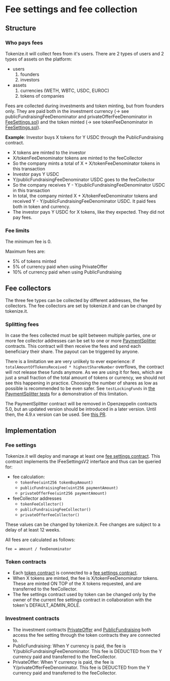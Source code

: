 # Fee settings and fee collection

## Structure

### Who pays fees

Tokenize.it will collect fees from it's users. There are 2 types of users and 2 types of assets on the platform:

- users
  1.  founders
  2.  investors
- assets
  1.  currencies (WETH, WBTC, USDC, EUROC)
  2.  tokens of companies

Fees are collected during investments and token minting, but from founders only. They are paid both in the investment currency (-> see publicFundraisingFeeDenominator and privateOfferFeeDenominator in [FeeSettings.sol](../contracts/FeeSettings.sol)) and the token minted (-> see tokenFeeDenominator in [FeeSettings.sol](../contracts/FeeSettings.sol)).

**Example**:
Investor buys X tokens for Y USDC through the PublicFundraising contract.

- X tokens are minted to the investor
- X/tokenFeeDenominator tokens are minted to the feeCollector
- So the company mints a total of X + X/tokenFeeDenominator tokens in this transaction
- Investor pays Y USDC
- Y/publicFundraisingFeeDenominator USDC goes to the feeCollector
- So the company receives Y - Y/publicFundraisingFeeDenominator USDC in this transaction
- In total, the company minted X + X/tokenFeeDenominator tokens and received Y - Y/publicFundraisingFeeDenominator USDC. It paid fees both in token and currency.
- The investor pays Y USDC for X tokens, like they expected. They did not pay fees.

### Fee limits

The minimum fee is 0.

Maximum fees are:

- 5% of tokens minted
- 5% of currency paid when using PrivateOffer
- 10% of currency paid when using PublicFundraising

## Fee collectors

The three fee types can be collected by different addresses, the fee collectors. The fee collectors are set by tokenize.it and can be changed by tokenize.it.

### Splitting fees

In case the fees collected must be split between multiple parties, one or more fee collector addresses can be set to one or more [PaymentSplitter](https://github.com/OpenZeppelin/openzeppelin-contracts/blob/release-v4.9/contracts/finance/PaymentSplitter.sol) contracts. This contract will then receive the fees and send each beneficiary their share. The payout can be triggered by anyone.

There is a limitation we are very unlikely to ever experience: if `totalAmountOfTokensReceived * highestShareNumber` overflows, the contract will not release these funds anymore. As we are using it for fees, which are just a small fraction of the total amount of tokens or currency, we should not see this happening in practice. Choosing the number of shares as low as possible is recommended to be even safer. See `testLockingFunds` in [the PaymentSplitter tests](./test/PaymentSplitter.t.sol) for a demonstration of this limitation.

The PaymentSplitter contract will be removed in Openzeppelin contracts 5.0, but an updated version should be introduced in a later version. Until then, the 4.9.x version can be used. See [this PR](https://github.com/OpenZeppelin/openzeppelin-contracts/pull/4276).

## Implementation

### Fee settings

Tokenize.it will deploy and manage at least one [fee settings contract](../contracts/FeeSettings.sol). This contract implements the IFeeSettingsV2 interface and thus can be queried for:

- fee calculation:
  - `tokenFee(uint256 tokenBuyAmount)`
  - `publicFundraisingFee(uint256 paymentAmount)`
  - `privateOfferFee(uint256 paymentAmount)`
- feeCollector addresses
  - `tokenFeeCollector()`
  - `publicFundraisingFeeCollector()`
  - `privateOfferFeeCollector()`

These values can be changed by tokenize.it. Fee changes are subject to a delay of at least 12 weeks.

All fees are calculated as follows:

```solidity
fee = amount / feeDenominator
```

### Token contracts

- Each [token contract](../contracts/Token.sol) is connected to a [fee settings contract](../contracts/FeeSettings.sol).
- When X tokens are minted, the fee is X/tokenFeeDenominator tokens. These are minted ON TOP of the X tokens requested, and are transferred to the feeCollector.
- The fee settings contract used by token can be changed only by the owner of the current fee settings contract in collaboration with the token's DEFAULT_ADMIN_ROLE.

### Investment contracts

- The investment contracts [PrivateOffer](../contracts/PrivateOffer.sol) and [PublicFundraising](../contracts/PublicFundraising.sol) both access the fee setting through the token contracts they are connected to.
- PublicFundraising: When Y currency is paid, the fee is Y/publicFundraisingFeeDenominator. This fee is DEDUCTED from the Y currency paid and transferred to the feeCollector.
- PrivateOffer: When Y currency is paid, the fee is Y/privateOfferFeeDenominator. This fee is DEDUCTED from the Y currency paid and transferred to the feeCollector.
